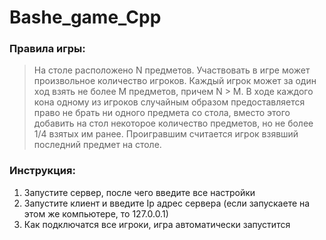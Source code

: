 # Bashe_game_Cpp

### Правила игры: 
> На столе расположено N предметов. Участвовать в игре может
произвольное количество игроков. Каждый игрок может за один ход взять не
более M предметов, причем N > M.
В ходе каждого кона одному из игроков случайным образом
предоставляется право не брать ни одного предмета со стола, вместо этого
добавить на стол некоторое количество предметов, но не более 1/4 взятых им
ранее.
Проигравшим считается игрок взявший последний предмет на столе.

### Инструкция: 
1. Запустите сервер, после чего введите все настройки
2. Запустите клиент и введите Ip адрес сервера (если запускаете на этом же компьютере, то 127.0.0.1)
3. Как подключатся все игроки, игра автоматически запустится
